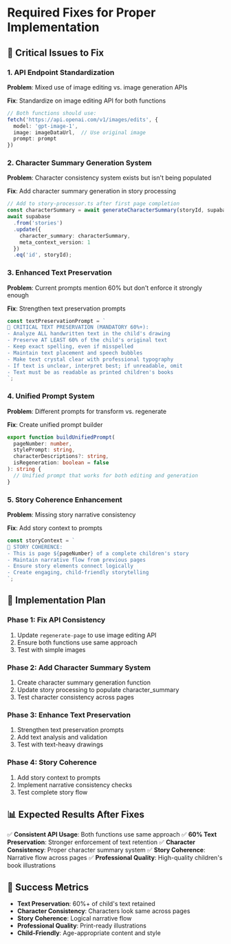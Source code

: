 # Required Fixes for Proper Implementation

## 🚨 **Critical Issues to Fix**

### **1. API Endpoint Standardization** 
**Problem**: Mixed use of image editing vs. image generation APIs

**Fix**: Standardize on image editing API for both functions
```typescript
// Both functions should use:
fetch('https://api.openai.com/v1/images/edits', {
  model: 'gpt-image-1',
  image: imageDataUrl,  // Use original image
  prompt: prompt
})
```

### **2. Character Summary Generation System**
**Problem**: Character consistency system exists but isn't being populated

**Fix**: Add character summary generation in story processing
```typescript
// Add to story-processor.ts after first page completion
const characterSummary = await generateCharacterSummary(storyId, supabase);
await supabase
  .from('stories')
  .update({ 
    character_summary: characterSummary,
    meta_context_version: 1
  })
  .eq('id', storyId);
```

### **3. Enhanced Text Preservation**
**Problem**: Current prompts mention 60% but don't enforce it strongly enough

**Fix**: Strengthen text preservation prompts
```typescript
const textPreservationPrompt = `
🔑 CRITICAL TEXT PRESERVATION (MANDATORY 60%+):
- Analyze ALL handwritten text in the child's drawing
- Preserve AT LEAST 60% of the child's original text
- Keep exact spelling, even if misspelled
- Maintain text placement and speech bubbles
- Make text crystal clear with professional typography
- If text is unclear, interpret best; if unreadable, omit
- Text must be as readable as printed children's books
`;
```

### **4. Unified Prompt System**
**Problem**: Different prompts for transform vs. regenerate

**Fix**: Create unified prompt builder
```typescript
export function buildUnifiedPrompt(
  pageNumber: number,
  stylePrompt: string,
  characterDescriptions?: string,
  isRegeneration: boolean = false
): string {
  // Unified prompt that works for both editing and generation
}
```

### **5. Story Coherence Enhancement**
**Problem**: Missing story narrative consistency

**Fix**: Add story context to prompts
```typescript
const storyContext = `
📖 STORY COHERENCE:
- This is page ${pageNumber} of a complete children's story
- Maintain narrative flow from previous pages
- Ensure story elements connect logically
- Create engaging, child-friendly storytelling
`;
```

## 🔧 **Implementation Plan**

### **Phase 1: Fix API Consistency**
1. Update `regenerate-page` to use image editing API
2. Ensure both functions use same approach
3. Test with simple images

### **Phase 2: Add Character Summary System**
1. Create character summary generation function
2. Update story processing to populate character_summary
3. Test character consistency across pages

### **Phase 3: Enhance Text Preservation**
1. Strengthen text preservation prompts
2. Add text analysis and validation
3. Test with text-heavy drawings

### **Phase 4: Story Coherence**
1. Add story context to prompts
2. Implement narrative consistency checks
3. Test complete story flow

## 📊 **Expected Results After Fixes**

✅ **Consistent API Usage**: Both functions use same approach
✅ **60% Text Preservation**: Stronger enforcement of text retention
✅ **Character Consistency**: Proper character summary system
✅ **Story Coherence**: Narrative flow across pages
✅ **Professional Quality**: High-quality children's book illustrations

## 🎯 **Success Metrics**

- **Text Preservation**: 60%+ of child's text retained
- **Character Consistency**: Characters look same across pages
- **Story Coherence**: Logical narrative flow
- **Professional Quality**: Print-ready illustrations
- **Child-Friendly**: Age-appropriate content and style 